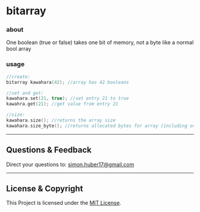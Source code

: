 # bitarray

### about
One boolean (true or false) takes one bit of memory, not a byte like a normal bool array

### usage

```C++
//create:
bitarray kawahara(42); //array has 42 booleans

//set and get:
kawahara.set(21, true); //set entry 21 to true
kawahra.get(21); //get value from entry 21

//size:
kawahara.size(); //returns the array size
kawahara.size_byte(); //returns allocated bytes for array (including overhead)
```

---

## Questions & Feedback
Direct your questions to: simon.huber17@gmail.com

---

## License & Copyright
This Project is licensed under the [MIT License](LICENSE).
